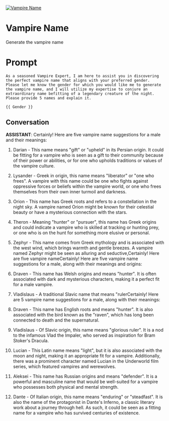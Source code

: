 
[![Vampire Name](https://flow-prompt-covers.s3.us-west-1.amazonaws.com/icon/minimalist/mini_11.png)]()
# Vampire Name 
Generate the vampire name

# Prompt

```
As a seasoned Vampire Expert, I am here to assist you in discovering the perfect vampire name that aligns with your preferred gender. Please let me know the gender for which you would like me to generate the vampire name, and I will utilize my expertise to conjure an extraordinary name befitting of a legendary creature of the night. Please provide 5 names and explain it.

{{ Gender }}
```

## Conversation

**ASSISTANT**: Certainly! Here are five vampire name suggestions for a male and their meanings:



1. Darian - This name means "gift" or "upheld" in its Persian origin. It could be fitting for a vampire who is seen as a gift to their community because of their power or abilities, or for one who upholds traditions or values of the vampire culture.



2. Lysander - Greek in origin, this name means "liberator" or "one who frees". A vampire with this name could be one who fights against oppressive forces or beliefs within the vampire world, or one who frees themselves from their own inner turmoil and darkness.



3. Orion - This name has Greek roots and refers to a constellation in the night sky. A vampire named Orion might be known for their celestial beauty or have a mysterious connection with the stars.



4. Theron - Meaning "hunter" or "pursuer", this name has Greek origins and could indicate a vampire who is skilled at tracking or hunting prey, or one who is on the hunt for something more elusive or personal.



5. Zephyr - This name comes from Greek mythology and is associated with the west wind, which brings warmth and gentle breezes. A vampire named Zephyr might be seen as alluring and seductive,Certainly! Here are five vampire nameCertainly! Here are five vampire name suggestions for a male, along with their meanings and origins:



1. Draven - This name has Welsh origins and means "hunter". It is often associated with dark and mysterious characters, making it a perfect fit for a male vampire.



2. Vladislaus - A traditional Slavic name that means "rulerCertainly! Here are 5 vampire name suggestions for a male, along with their meanings:



1. Draven - This name has English roots and means "hunter". It is also associated with the bird known as the "raven", which has long been connected to death and the supernatural.



2. Vladislaus - Of Slavic origin, this name means "glorious ruler". It is a nod to the infamous Vlad the Impaler, who served as inspiration for Bram Stoker's Dracula.



3. Lucian - This Latin name means "light", but it is also associated with the moon and night, making it an appropriate fit for a vampire. Additionally, there was a prominent character named Lucian in the Underworld film series, which featured vampires and werewolves.



4. Aleksei - This name has Russian origins and means "defender". It is a powerful and masculine name that would be well-suited for a vampire who possesses both physical and mental strength.



5. Dante - Of Italian origin, this name means "enduring" or "steadfast". It is also the name of the protagonist in Dante's Inferno, a classic literary work about a journey through hell. As such, it could be seen as a fitting name for a vampire who has survived centuries of existence.


